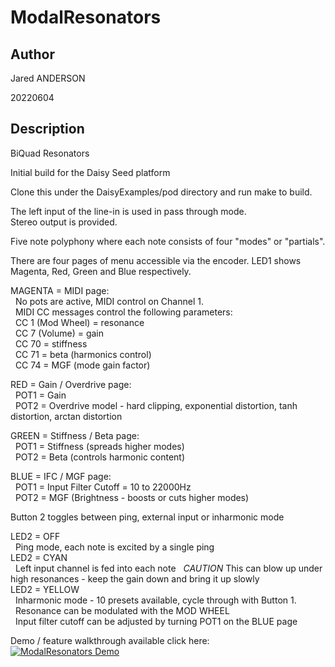 # ModalResonators  

## Author

<!-- Insert Your Name Here -->
Jared ANDERSON

20220604

## Description


BiQuad Resonators  

Initial build for the Daisy Seed platform  

Clone this under the DaisyExamples/pod directory and run make to build.  

The left input of the line-in is used in pass through mode.  
Stereo output is provided.  

Five note polyphony where each note consists of four "modes" or "partials".  

There are four pages of menu accessible via the encoder. LED1 shows Magenta, Red, Green and Blue respectively.

MAGENTA = MIDI page:  
&nbsp;&nbsp;No pots are active, MIDI control on Channel 1.  
&nbsp;&nbsp;MIDI CC messages control the following parameters:  
&nbsp;&nbsp;CC 1 (Mod Wheel) = resonance  
&nbsp;&nbsp;CC 7 (Volume) = gain  
&nbsp;&nbsp;CC 70 = stiffness  
&nbsp;&nbsp;CC 71 = beta (harmonics control)  
&nbsp;&nbsp;CC 74 = MGF (mode gain factor)  
  
RED = Gain / Overdrive page:  
&nbsp;&nbsp;POT1 = Gain  
&nbsp;&nbsp;POT2 = Overdrive model - hard clipping, exponential distortion, tanh distortion, arctan distortion    
  
GREEN = Stiffness / Beta page:  
&nbsp;&nbsp;POT1 = Stiffness (spreads higher modes)  
&nbsp;&nbsp;POT2 = Beta (controls harmonic content)  
  
BLUE = IFC / MGF page:  
&nbsp;&nbsp;POT1 = Input Filter Cutoff = 10 to 22000Hz  
&nbsp;&nbsp;POT2 = MGF (Brightness - boosts or cuts higher modes)
  
Button 2 toggles between ping, external input or inharmonic mode  
  
LED2 = OFF  
&nbsp;&nbsp;Ping mode, each note is excited by a single ping  
LED2 = CYAN  
&nbsp;&nbsp;Left input channel is fed into each note
&nbsp;&nbsp;*CAUTION* This can blow up under high resonances - keep the gain down and bring it up slowly  
LED2 = YELLOW  
&nbsp;&nbsp;Inharmonic mode - 10 presets available, cycle through with Button 1.  
&nbsp;&nbsp;Resonance can be modulated with the MOD WHEEL  
&nbsp;&nbsp;Input filter cutoff can be adjusted by turning POT1 on the BLUE page  
  
  
Demo / feature walkthrough available click here:  
[![ModalResonators Demo](https://img.youtube.com/vi/S-_UZKW8978/0.jpg)](https://www.youtube.com/watch?v=S-_UZKW8978 "ModalResonators Demo")


